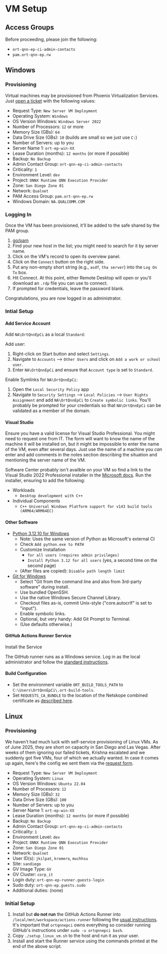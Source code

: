 # VM Setup

## Access Groups

Before proceeding, please join the following:

* `ort-qnn-ep-ci-admin-contacts`
* `pam.ort-qnn-ep.rw`

## Windows

### Provisioning

Virtual machines may be provisioned from Phoenix Virtualization Services. Just
[open a ticket](https://qualcomm.service-now.com/sp?id=sc_cat_item&sys_id=3261c161877a05903742ff78cebb3558) with
the following values:

* Request Type: `New Server VM Deployment`
* Operating System: `Windows`
* OS Version Windows: `Windows Server 2022`
* Number of Processors: `12` or more
* Memory Size (GBs): `64`
* Data Drive Size (GBs): `10` (builds are small so we just use `C:`)
* Number of Servers: up to you
* Server Name 1: `ort-ep-win-XX`
* Lease Duration (months): `12 months` (or more if possible)
* Backup: `No Backup`
* Admin Contact Group: `ort-qnn-ep-ci-admin-contacts`
* Criticality: `1`
* Environment Level: `dev`
* Project: `ONNX Runtime QNN Execution Provider`
* Zone: `San Diego Zone 01`
* Network: `Qualnet`
* PAM Access Group: `pam.ort-qnn-ep.rw`
* Windows Domain: `NA.QUALCOMM.COM`

### Logging In

Once the VM has been provisioned, it'll be added to the safe shared by the PAM group.

1. [go/pam](http://go/pam)
2. Find your new host in the list; you might need to search for it by server name.
3. Click on the VM's record to open its overview panel.
4. Click on the `Connect` button on the right side.
5. Put any non-empty short string (e.g., `asdf`, `tha server`) into the `Log On To` box.
6. Hit Connect. At this point, either Remote Desktop will open or you'll download an `.rdp` file you can use to connect.
7. If prompted for credentials, leave the password blank.

Congratulations, you are now logged in as administrator.

### Intial Setup

#### Add Service Account

Add `NA\OrtQnnEpCi` as a local `Standard`:

Add user:

1. Right-click on Start button and select `Settings`.
2. Navigate to `Accounts` --> `Other Users` and click on `Add a work or school user`.
3. Enter `NA\OrtQnnEpCi` and ensure that `Account type` is set to `Standard`.

Enable Symlinks for `NA\OrtQnnEpCi`:

1. Open the `Local Security Policy` app
2. Navigate to `Security Settings` --> `Local Policies` --> `User Rights Assignment` and add `NA\OrtQnnEpCi` to
   `Create symbolic links`. You'll probably be prompted for _your_ credentials so that `NA\OrtQnnEpCi` can be
   validated as a member of the domain.

#### Visual Studio

Ensure you have a valid license for Visual Studio Professional. You might need to request one from IT. The form
will want to know the name of the machine it will be installed on, but it might be impossible to enter the name
of the VM, even after several days. Just use the name of a machine you _can_ enter and add comments in the notes
section describing the situation and mentioning the server name of the VM.

Software Center probably isn't availble on your VM so find a link to the Visual Studio 2022 Professional installer
in the [Microsoft docs](https://learn.microsoft.com/en-us/visualstudio/install/use-command-line-parameters-to-install-visual-studio?view=vs-2022).
Run the installer, ensuring to add the following:

* Workloads
  * `Desktop development with C++`
* Individual Components
  * `C++ Universal Windows Platform support for v143 build tools (ARM64/ARM64EC)`

#### Other Software

* [Python 3.12.10 for Windows](https://www.python.org/downloads/windows/)
  * Note: Uses the same version of Python as Microsoft's external CI
  * Check `Add python.exe to PATH`
  * Customize Installation
    * `for all users (requires admin privileges)`
    * `Install Python 3.12 for all users` (yes, a second time on the second page)
  * (After files are copied): `Disable path length limit`
* [Git for Windows](https://git-scm.com/download/win)
  * Select "Git from the command line and also from 3rd-party software" during install.
  * Use bundled OpenSSH.
  * Use the native Windows Secure Channel Library.
  * Checkout files as-is, commit Unix-style ("core.autocrlf" is set to "input").
  * Enable symbolic links.
  * Optional, but very handy: Add Git Prompt to Terminal.
  * (Use defaults otherwise.)

#### GitHub Actions Runner Service

Install the Service

The GitHub runner runs as a Windows service. Log in as the local administrator and follow the
[standard instructions](https://github.qualcomm.com/MLG/onnxruntime-qnn-ep/settings/actions/runners/new?arch=x64&os=win).

#### Build Configuration

* Set the environment variable `ORT_BUILD_TOOLS_PATH` to `C:\Users\OrtQnnEpCi\.ort-build-tools`.
* Set `REQUESTS_CA_BUNDLE` to the location of the Netskope combined certificate as
  [described here](https://qualcomm.sharepoint.com/teams/cloudproxy/SitePages/Certificate-Management.aspx).

## Linux

### Provisioning

We haven't had much luck with self-service provisioning of Linux VMs. As of June 2025, they are short on capacity
in San Diego and Las Vegas. After weeks of them ignoring our failed tickets, Krishna escalated and we suddenly got
five VMs, four of which we actually wanted. In case it comes up again, here's the config we sent them via the
[request form](https://qualcomm.service-now.com/sp?id=sc_cat_item&sys_id=3261c161877a05903742ff78cebb3558).

* Request Type: `New Server VM Deployment`
* Operating System: `Linux`
* OS Version Windows: `Ubuntu 22.04`
* Number of Processors: `12`
* Memory Size (GBs): `32`
* Data Drive Size (GBs): `100`
* Number of Servers: up to you
* Server Name 1: `ort-ep-win-XX`
* Lease Duration (months): `12 months` (or more if possible)
* Backup: `No Backup`
* Admin Contact Group: `ort-qnn-ep-ci-admin-contacts`
* Criticality: `1`
* Environment Level: `dev`
* Project: `ONNX Runtime QNN Execution Provider`
* Zone: `San Diego Zone 01`
* Network: `Qualnet`
* User ID(s): `jkilpat`, `kromero`, `muchhsu`
* Site: `sandiego`
* GV Image Type: `GV`
* GV Cluster: `corp_it`
* Login duty: `ort-qnn-ep-runner.guests-login`
* Sudo duty: `ort-qnn-ep.guests.sudo`
* Additional duties: (none)

### Initial Setup

1. Install but **do not run** the GitHub Actions Runner into `/local/mnt/workspace/actions-runner` following the
   [usual instructions](https://github.qualcomm.com/MLG/onnxruntime-qnn-ep/settings/actions/runners/new?arch=x64&os=linux).
   It's important that `ortqnnepci` owns everything so consider running GitHub's instructions under `sudo -u ortqnnepci bash`.
2. Copy `./setup_linux_vm.sh` to the host and run it as your user.
3. Install and start the Runner service using the commands printed at the end of the above script.
